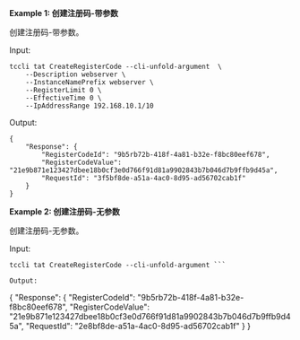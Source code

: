 **Example 1: 创建注册码-带参数**

创建注册码-带参数。

Input: 

```
tccli tat CreateRegisterCode --cli-unfold-argument  \
    --Description webserver \
    --InstanceNamePrefix webserver \
    --RegisterLimit 0 \
    --EffectiveTime 0 \
    --IpAddressRange 192.168.10.1/10
```

Output: 
```
{
    "Response": {
        "RegisterCodeId": "9b5rb72b-418f-4a81-b32e-f8bc80eef678",
        "RegisterCodeValue": "21e9b871e123427dbee18b0cf3e0d766f91d81a9902843b7b046d7b9ffb9d45a",
        "RequestId": "3f5bf8de-a51a-4ac0-8d95-ad56702cab1f"
    }
}
```

**Example 2: 创建注册码-无参数**

创建注册码-无参数。

Input: 

```
tccli tat CreateRegisterCode --cli-unfold-argument ```

Output: 
```
{
    "Response": {
        "RegisterCodeId": "9b5rb72b-418f-4a81-b32e-f8bc80eef678",
        "RegisterCodeValue": "21e9b871e123427dbee18b0cf3e0d766f91d81a9902843b7b046d7b9ffb9d45a",
        "RequestId": "2e8bf8de-a51a-4ac0-8d95-ad56702cab1f"
    }
}
```

